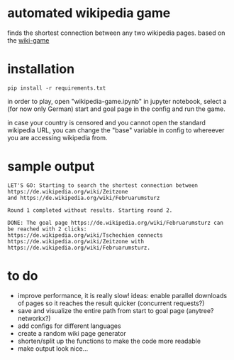 # automated wikipedia game
finds the shortest connection between any two wikipedia pages. based on the [wiki-game](https://en.wikipedia.org/wiki/Wikipedia:Wiki_Game)

# installation 
```
pip install -r requirements.txt
```

in order to play, open "wikipedia-game.ipynb" in jupyter notebook, select a (for now only German) start and goal page in the config and run the game.

in case your country is censored and you cannot open the standard wikipedia URL, you can change the "base" variable in config to whereever you are accessing wikipedia from.

# sample output

```
LET'S GO: Starting to search the shortest connection between https://de.wikipedia.org/wiki/Zeitzone 
and https://de.wikipedia.org/wiki/Februarumsturz

Round 1 completed without results. Starting round 2.

DONE: The goal page https://de.wikipedia.org/wiki/Februarumsturz can be reached with 2 clicks: 
https://de.wikipedia.org/wiki/Tschechien connects https://de.wikipedia.org/wiki/Zeitzone with
https://de.wikipedia.org/wiki/Februarumsturz.
```

# to do
- improve performance, it is really slow! ideas: enable parallel downloads of pages so it reaches the result quicker (concurrent requests?)
- save and visualize the entire path from start to goal page (anytree? networkx?)
- add configs for different languages
- create a random wiki page generator
- shorten/split up the functions to make the code more readable
- make output look nice...
